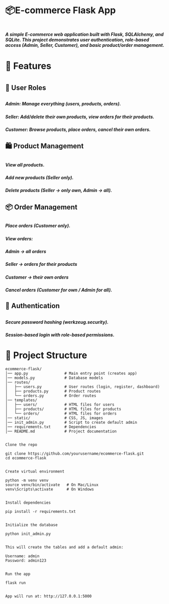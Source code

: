<H1>📦E-commerce Flask App<H1>

<H5>A simple E-commerce web application built with Flask, SQLAlchemy, and SQLite.
This project demonstrates user authentication, role-based access (Admin, Seller, Customer), and basic product/order management.<H5>

<H1>🚀 Features<H1>
<H2>👤 User Roles<H2>
<H5>Admin: Manage everything (users, products, orders).<H5>
<H5>Seller: Add/delete their own products, view orders for their products.<H5>
<H5>Customer: Browse products, place orders, cancel their own orders.<H5>


<H2>🛍 Product Management<H2>
<H5>View all products.<H5>
<H5>Add new products (Seller only).<H5>
<H5>Delete products (Seller → only own, Admin → all).<H5>


<H2>📦 Order Management<H2>
<H5>Place orders (Customer only).<H5>
<H5>View orders:<H5>
<H5>Admin → all orders<H5>
<H5>Seller → orders for their products<H5>
<H5>Customer → their own orders<H5>
<H5>Cancel orders (Customer for own / Admin for all).<H5>


<H2>🔐 Authentication<H2>
<H5>Secure password hashing (werkzeug.security).<H5>
<H5>Session-based login with role-based permissions.<H5>


# 📂 Project Structure

```text
ecommerce-flask/
│── app.py                # Main entry point (creates app)
│── models.py             # Database models
│── routes/
│   ├── users.py          # User routes (login, register, dashboard)
│   ├── products.py       # Product routes
│   └── orders.py         # Order routes
│── templates/
│   ├── users/            # HTML files for users
│   ├── products/         # HTML files for products
│   └── orders/           # HTML files for orders
│── static/               # CSS, JS, images
│── init_admin.py         # Script to create default admin
│── requirements.txt      # Dependencies
│── README.md             # Project documentation


Clone the repo

git clone https://github.com/yourusername/ecommerce-flask.git
cd ecommerce-flask


Create virtual environment

python -m venv venv
source venv/bin/activate   # On Mac/Linux
venv\Scripts\activate      # On Windows


Install dependencies

pip install -r requirements.txt


Initialize the database

python init_admin.py


This will create the tables and add a default admin:

Username: admin
Password: admin123


Run the app

flask run


App will run at: http://127.0.0.1:5000

